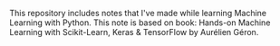 This repository includes notes that I've made while learning Machine Learning with Python.
This note is based on book: Hands-on Machine Learning with Scikit-Learn, Keras & TensorFlow by Aurélien Géron.